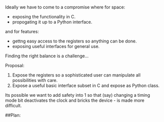 Ideally we have to come to a compromise where for space:
* exposing the functionality in C.
* propogating it up to a Python interface.

and for features:
* gettng easy access to the registers so anything can be done.
* exposing useful interfaces for general use.

Finding the right balance is a challenge...

Proposal:
1. Expose the registers so a sophisticated user can manipulate all possibilities with care.
2. Expose a useful basic interface subset in C and expose as Python class.

Its possible we want to add safety into 1 so that (say) changing a timing mode bit deactivates the clock and bricks the device - is made more difficult.

##Plan: